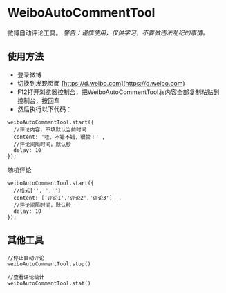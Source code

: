 # WeiboAutoCommentTool

微博自动评论工具。
*警告：谨慎使用，仅供学习，不要做违法乱纪的事情。*

## 使用方法

* 登录微博
* 切换到发现页面 [https://d.weibo.com](https://d.weibo.com)
* F12打开浏览器控制台，把WeiboAutoCommentTool.js内容全部复制粘贴到控制台，按回车
* 然后执行以下代码：

```
weiboAutoCommentTool.start({
  //评论内容，不填默认当前时间
  content: '哇，不错不错，很赞！'	,
  //评论间隔时间，默认秒
  delay: 10
});
```
随机评论
```
weiboAutoCommentTool.start({
  //格式['','','']
  content: ['评论1','评论2','评论3']	,
  //评论间隔时间，默认秒
  delay: 10
});
```
## 其他工具
```
//停止自动评论
weiboAutoCommentTool.stop()
```

```
//查看评论统计
weiboAutoCommentTool.stat()
```
